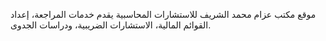 موقع مكتب عزام محمد الشريف للاستشارات المحاسبية يقدم خدمات المراجعة، إعداد القوائم المالية، الاستشارات الضريبية، ودراسات الجدوى.

